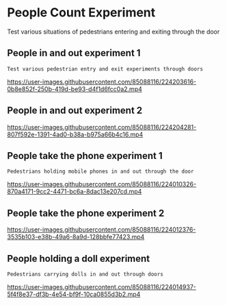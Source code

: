 # People Count Experiment
Test various situations of pedestrians entering and exiting through the door

## People in and out experiment 1
```
Test various pedestrian entry and exit experiments through doors
```
https://user-images.githubusercontent.com/85088116/224203616-0b8e852f-250b-419d-be93-d4f1d6fcc0a2.mp4

## People in and out experiment 2
https://user-images.githubusercontent.com/85088116/224204281-807f592e-1391-4ad0-b38a-b975a66b4c16.mp4

## People take the phone experiment 1
```
Pedestrians holding mobile phones in and out through the door
```
https://user-images.githubusercontent.com/85088116/224010326-870a4171-9cc2-4471-bc6a-8dac13e207cd.mp4

## People take the phone experiment 2
https://user-images.githubusercontent.com/85088116/224012376-3535b103-e38b-49a6-8a9d-128bbfe77423.mp4

## People holding a doll experiment
```
Pedestrians carrying dolls in and out through doors
```
https://user-images.githubusercontent.com/85088116/224014937-5f4f8e37-df3b-4e54-bf9f-10ca0855d3b2.mp4




